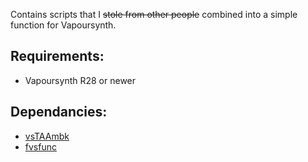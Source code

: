 Contains scripts that I ~~stole from other people~~ combined into a simple function for Vapoursynth.

## Requirements:
- Vapoursynth R28 or newer

## Dependancies:
- [vsTAAmbk](https://github.com/HomeOfVapourSynthEvolution/vsTAAmbk)
- [fvsfunc](https://github.com/Irrational-Encoding-Wizardry/fvsfunc)

